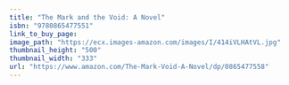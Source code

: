```yaml
---
title: "The Mark and the Void: A Novel"
isbn: "9780865477551"
link_to_buy_page:
image_path: "https://ecx.images-amazon.com/images/I/414iVLHAtVL.jpg"
thumbnail_height: "500"
thumbnail_width: "333"
url: "https://www.amazon.com/The-Mark-Void-A-Novel/dp/0865477558"
---
```


